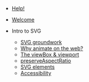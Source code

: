 <!-- docs/_sidebar.md -->

- [Help!](https://docs.google.com/document/d/16gw_0HPkozLbhV0MdhE-znHq6elyGpfXN5mdimmqUIE/edit)
- [Welcome](/)

- Intro to SVG

  - [SVG groundwork](svg-groundwork.md)
  - [Why animate on the web?](why.md)
  - [The viewBox & viewport](the-viewbox.md)
  - [preserveAspectRatio](preserveaspectratio.md)
  - [SVG elements](svg-elements.md)
  - [Accessibility](accessibility.md)
